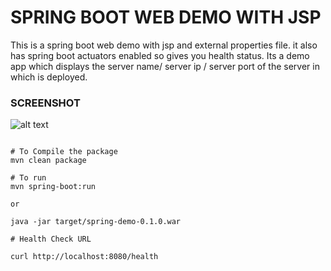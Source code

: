 # SPRING BOOT WEB DEMO WITH JSP

This is a spring boot web demo with jsp and external properties file.
it also has spring boot actuators enabled so gives you health status.
Its a demo app which displays the server name/ server ip / server port
of the server in which is deployed.

### SCREENSHOT
![alt text][screenshot]

[screenshot]:
https://github.com/tuxfight3r/spring-demo/raw/master/app.jpg
"App Screenshot"

```shell

# To Compile the package
mvn clean package

# To run 
mvn spring-boot:run

or 

java -jar target/spring-demo-0.1.0.war

# Health Check URL

curl http://localhost:8080/health

```

